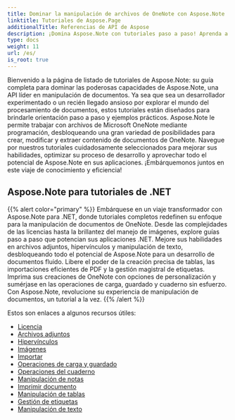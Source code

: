 ```yaml
---
title: Dominar la manipulación de archivos de OneNote con Aspose.Note
linktitle: Tutoriales de Aspose.Page
additionalTitle: Referencias de API de Aspose
description: ¡Domina Aspose.Note con tutoriales paso a paso! Aprenda a manipular archivos de OneNote mediante programación para un procesamiento de documentos eficiente.
type: docs
weight: 11
url: /es/
is_root: true
---
```


Bienvenido a la página de listado de tutoriales de Aspose.Note: su guía completa para dominar las poderosas capacidades de Aspose.Note, una API líder en manipulación de documentos. Ya sea que sea un desarrollador experimentado o un recién llegado ansioso por explorar el mundo del procesamiento de documentos, estos tutoriales están diseñados para brindarle orientación paso a paso y ejemplos prácticos. Aspose.Note le permite trabajar con archivos de Microsoft OneNote mediante programación, desbloqueando una gran variedad de posibilidades para crear, modificar y extraer contenido de documentos de OneNote. Navegue por nuestros tutoriales cuidadosamente seleccionados para mejorar sus habilidades, optimizar su proceso de desarrollo y aprovechar todo el potencial de Aspose.Note en sus aplicaciones. ¡Embárquemonos juntos en este viaje de conocimiento y eficiencia!

## Aspose.Note para tutoriales de .NET
{{% alert color="primary" %}}
Embárquese en un viaje transformador con Aspose.Note para .NET, donde tutoriales completos redefinen su enfoque para la manipulación de documentos de OneNote. Desde las complejidades de las licencias hasta la brillantez del manejo de imágenes, explore guías paso a paso que potencian sus aplicaciones .NET. Mejore sus habilidades en archivos adjuntos, hipervínculos y manipulación de texto, desbloqueando todo el potencial de Aspose.Note para un desarrollo de documentos fluido. Libere el poder de la creación precisa de tablas, las importaciones eficientes de PDF y la gestión magistral de etiquetas. Imprima sus creaciones de OneNote con opciones de personalización y sumérjase en las operaciones de carga, guardado y cuaderno sin esfuerzo. Con Aspose.Note, revolucione su experiencia de manipulación de documentos, un tutorial a la vez.
{{% /alert %}}

Estos son enlaces a algunos recursos útiles:
 
- [Licencia](./net/licensing/)
- [Archivos adjuntos](./net/attachments/)
- [Hipervínculos](./net/hyperlinks/)
- [Imágenes](./net/images/)
- [Importar](./net/import/)
- [Operaciones de carga y guardado](./net/loading-and-saving-operations/)
- [Operaciones del cuaderno](./net/notebook-operations/)
- [Manipulación de notas](./net/note-manipulation/)
- [Imprimir documento](./net/printing-document/)
- [Manipulación de tablas](./net/table-manipulation/)
- [Gestión de etiquetas](./net/tag-management/)
- [Manipulación de texto](./net/text-manipulation/)

